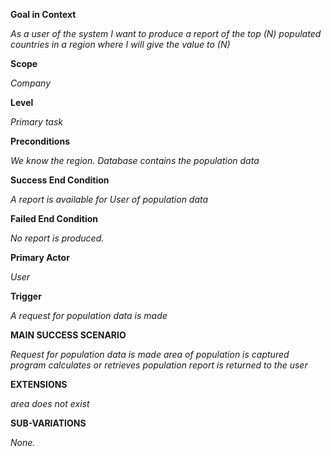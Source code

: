 **Goal in Context**

_As a user of the system I want to produce a report of the top (N) populated countries in a region where I will give the value to (N)_

**Scope**

_Company_

**Level**

_Primary task_

**Preconditions**

_We know the region. Database contains the population data_

**Success End Condition**

_A report is available for User of population data_

**Failed End Condition**

_No report is produced._

**Primary Actor**

_User_

**Trigger**

_A request for population data is made_

**MAIN SUCCESS SCENARIO**

_Request for population data is made
area of population is captured
program calculates or retrieves population
report is returned to the user_

**EXTENSIONS**

_area does not exist_

**SUB-VARIATIONS**

_None._
